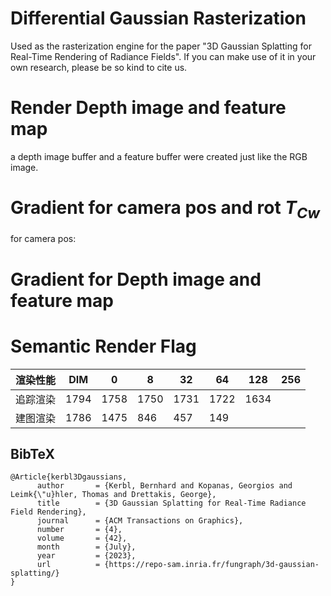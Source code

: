 # Differential Gaussian Rasterization

Used as the rasterization engine for the paper "3D Gaussian Splatting for Real-Time Rendering of Radiance Fields". If you can make use of it in your own research, please be so kind to cite us.

# Render Depth image and feature map

a depth image buffer and a feature buffer were created just like the RGB image.

# Gradient for camera pos and rot $T_{Cw}$

for camera pos: 

# Gradient for Depth image and feature map


# Semantic Render Flag

| 渲染性能 | DIM | 0 | 8 | 32 | 64 | 128 | 256 |
|----------|-----|---|---|----|----|-----|-----|
| 追踪渲染 | 1794 | 1758 | 1750 | 1731 | 1722 | 1634 |
| 建图渲染 | 1786 | 1475 | 846 | 457 | 149 | |



<section class="section" id="BibTeX">
  <div class="container is-max-desktop content">
    <h2 class="title">BibTeX</h2>
    <pre><code>@Article{kerbl3Dgaussians,
      author       = {Kerbl, Bernhard and Kopanas, Georgios and Leimk{\"u}hler, Thomas and Drettakis, George},
      title        = {3D Gaussian Splatting for Real-Time Radiance Field Rendering},
      journal      = {ACM Transactions on Graphics},
      number       = {4},
      volume       = {42},
      month        = {July},
      year         = {2023},
      url          = {https://repo-sam.inria.fr/fungraph/3d-gaussian-splatting/}
}</code></pre>
  </div>
</section>

